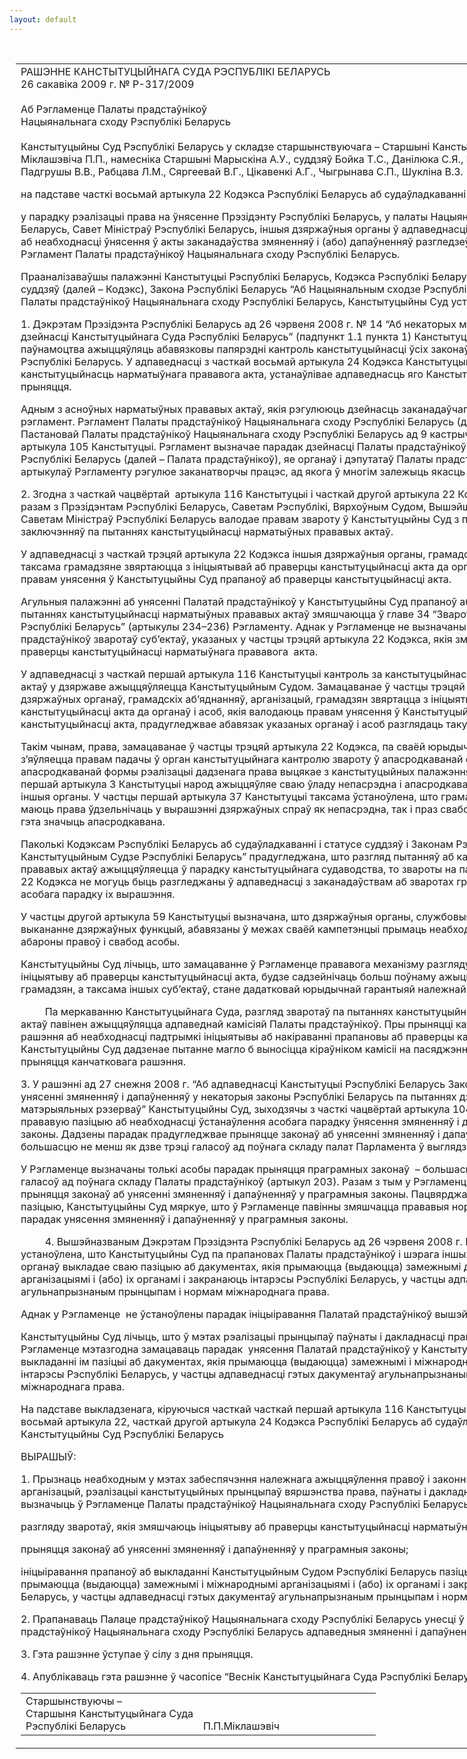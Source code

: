 ```yaml
---
layout: default
---
```


<div style="margin: 0px auto; width: 1000px;">

<div id="flag">

 

</div>

<div id="fixedWidth">

<div id="body">

<div id="columnSpanned">

<div id="content" style="margin: 10px">

<table>
<colgroup>
<col style="width: 100%" />
</colgroup>
<tbody>
<tr class="odd">
<td><div data-align="center" style="text-transform: uppercase;">
Рашэнне Канстытуцыйнага Суда Рэспублікі Беларусь
</div>
<div data-align="center">
26 сакавіка 2009 г. № Р-317/2009
</div>
<div data-align="left" style="width: 400px; margin-top: 20px; margin-bottom: 20px;">
Аб Рэгламенце Палаты прадстаўнікоў Нацыянальнага сходу Рэспублікі Беларусь
</div>
<p>Канстытуцыйны Суд Рэспублікі Беларусь у складзе старшынствуючага – Старшыні Канстытуцыйнага Суда Міклашэвіча П.П., намесніка Старшыні Марыскіна А.У., суддзяў Бойка Т.С., Данілюка С.Я., Ізоткі У.П., Козыравай Л.Р., Падгрушы В.В., Рабцава Л.М., Сяргеевай В.Г., Цікавенкі А.Г., Чыгрынава С.П., Шукліна В.З.</p>
<p>на падставе часткі восьмай артыкула 22 Кодэкса Рэспублікі Беларусь аб судаўладкаванні і статусе суддзяў</p>
<p>у парадку рэалізацыі права на ўнясенне Прэзідэнту Рэспублікі Беларусь, у палаты Нацыянальнага сходу Рэспублікі Беларусь, Савет Міністраў Рэспублікі Беларусь, іншыя дзяржаўныя органы ў адпаведнасці з іх кампетэнцыяй прапаноў аб неабходнасці ўнясення ў акты заканадаўства змяненняў і (або) дапаўненняў разгледзеў у судовым пасяджэнні Рэгламент <span>Палаты прадстаўнікоў Нацыянальнага сходу Рэспублікі Беларусь.</span></p>
<p>Прааналізаваўшы палажэнні Канстытуцыі Рэспублікі Беларусь, Кодэкса Рэспублікі Беларусь аб судаўладкаванні і статусе суддзяў (далей – Кодэкс), Закона Рэспублікі Беларусь “Аб <span>Нацыянальным сходзе Рэспублікі Беларусь”, Рэгламента Палаты прадстаўнікоў Нацыянальнага сходу Рэспублікі Беларусь, Канстытуцыйны Суд устанавіў:</span></p>
<p>1. Дэкрэтам Прэзідэнта Рэспублікі Беларусь ад 26 чэрвеня 2008 г. № 14 “Аб некаторых мерах па ўдасканальванню дзейнасці Канстытуцыйнага Суда Рэспублікі Беларусь” (падпункт 1.1 пункта 1) Канстытуцыйнаму Суду прадастаўлена паўнамоцтва ажыццяўляць абавязковы папярэдні кантроль канстытуцыйнасці ўсіх законаў да іх падпісання Прэзідэнтам Рэспублікі Беларусь. У адпаведнасці з часткай восьмай артыкула 24 Кодэкса Канстытуцыйны Суд, правяраючы канстытуцыйнасць нарматыўнага прававога акта, устанаўлівае адпаведнасць яго Канстытуцыі, у тым ліку па парадку прыняцця.</p>
<p>Адным з асноўных нарматыўных прававых актаў, якія рэгулююць дзейнасць заканадаўчага органа, з’яўляецца яго рэгламент. Рэгламент <span>Палаты прадстаўнікоў Нацыянальнага сходу Рэспублікі Беларусь (далей – Рэгламент) прыняты Пастановай Палаты прадстаўнікоў Нацыянальнага сходу Рэспублікі Беларусь ад 9 кастрычніка 2008 г. на падставе артыкула 105 Канстытуцыі. Рэгламент вызначае парадак дзейнасці Палаты прадстаўнікоў Нацыянальнага сходу Рэспублікі Беларусь (далей – Палата прадстаўнікоў), яе органаў і дэпутатаў Палаты прадстаўнікоў. Значная частка артыкулаў Рэгламенту рэгулюе заканатворчы працэс, ад якога ў многім залежыць якасць законаў.</span></p>
<p>2. Згодна з часткай чацвёртай  артыкула 116 Канстытуцыі і часткай другой артыкула 22 Кодэкса Палата прадстаўнікоў разам з Прэзідэнтам Рэспублікі Беларусь, Саветам Рэспублікі, Вярхоўным Судом, Вышэйшым Гаспадарчым Судом, Саветам Міністраў Рэспублікі Беларусь валодае правам звароту ў Канстытуцыйны Суд з прапановамі аб дачы заключэнняў па пытаннях канстытуцыйнасці нарматыўных прававых актаў.</p>
<p>У адпаведнасці з часткай трэцяй артыкула 22 Кодэкса іншыя дзяржаўныя органы, грамадскія аб’яднанні, арганізацыі, а таксама грамадзяне звяртаюцца з ініцыятывай аб праверцы канстытуцыйнасці акта да органаў і асоб, якія валодаюць правам унясення ў Канстытуцыйны Суд прапаноў аб праверцы канстытуцыйнасці акта.</p>
<p>Агульныя палажэнні аб унясенні Палатай прадстаўнікоў у Канстытуцыйны Суд прапаноў аб дачы заключэнняў па пытаннях канстытуцыйнасці нарматыўных прававых актаў змяшчаюцца ў главе 34 “Зварот у Канстытуцыйны Суд Рэспублікі Беларусь” (артыкулы 234–236) Рэгламенту. Аднак у Рэгламенце не вызначаны парадак разгляду  Палатай прадстаўнікоў зваротаў суб’ектаў, указаных у частцы трэцяй артыкула 22 Кодэкса, якія змяшчаюць ініцыятыву аб праверцы канстытуцыйнасці нарматыўнага прававога  акта.</p>
<p>У адпаведнасці з часткай першай артыкула 116 Канстытуцыі кантроль за канстытуцыйнасцю нарматыўных прававых актаў у дзяржаве ажыццяўляецца Канстытуцыйным Судом. Замацаванае ў частцы трэцяй артыкула 22 Кодэкса права дзяржаўных органаў, грамадскіх аб’яднанняў, арганізацый, грамадзян звяртацца з ініцыятывай аб праверцы канстытуцыйнасці акта да органаў і асоб, якія валодаюць правам унясення ў Канстытуцыйны Суд прапаноў аб праверцы канстытуцыйнасці акта, прадугледжвае абавязак указаных органаў і асоб разглядаць такую ініцыятыву па сутнасці.</p>
<p>Такім чынам, права, замацаванае ў частцы трэцяй артыкула 22 Кодэкса, па сваёй юрыдычнай прыродзе фактычна з’яўляецца правам падачы ў орган канстытуцыйнага кантролю звароту ў апасродкаванай форме. Правамернасць апасродкаванай формы рэалізацыі дадзенага права выцякае з канстытуцыйных палажэнняў. У адпаведнасці з часткай першай артыкула 3 Канстытуцыі народ ажыццяўляе сваю ўладу непасрэдна і апасродкавана – праз прадстаўнічыя і іншыя органы. У частцы першай артыкула 37 Канстытуцыі таксама ўстаноўлена, што грамадзяне Рэспублікі Беларусь маюць права ўдзельнічаць у вырашэнні дзяржаўных спраў як непасрэдна, так і праз свабодна выбраных прадстаўнікоў, гэта значыць апасродкавана.</p>
<p>Паколькі Кодэксам Рэспублікі Беларусь аб судаўладкаванні і статусе суддзяў і Законам Рэспублікі Беларусь “Аб Канстытуцыйным Судзе Рэспублікі Беларусь” прадугледжана, што разгляд пытанняў аб канстытуцыйнасці нарматыўных прававых актаў ажыццяўляецца ў парадку канстытуцыйнага судаводства, то звароты на падставе часткі трэцяй артыкула 22 Кодэкса не могуць быць разгледжаны ў адпаведнасці з заканадаўствам аб зваротах грамадзян, а патрабуюць асобага парадку іх вырашэння.</p>
<p>У частцы другой артыкула 59 Канстытуцыі вызначана, што дзяржаўныя органы, службовыя і іншыя асобы, якім даверана выкананне дзяржаўных функцый, абавязаны ў межах сваёй кампетэнцыі прымаць неабходныя меры для ажыццяўлення і абароны правоў і свабод асобы.</p>
<p>Канстытуцыйны Суд лічыць, што замацаванне ў Рэгламенце прававога механізму разгляду зваротаў, якія змяшчаюць ініцыятыву аб праверцы канстытуцыйнасці акта, будзе садзейнічаць больш поўнаму ажыццяўленню правоў і свабод грамадзян, а таксама іншых суб’ектаў, стане дадатковай юрыдычнай гарантыяй належнай рэалізацыі іх правоў і свабод.</p>
<p><span>         Па меркаванню Канстытуцыйнага Суда, разгляд зваротаў па пытаннях канстытуцыйнасці нарматыўных прававых актаў павінен ажыццяўляцца адпаведнай камісіяй Палаты прадстаўнікоў. Пры прыняцці камісіяй Палаты прадстаўнікоў рашэння аб неабходнасці падтрымкі ініцыятывы аб накіраванні прапановы аб праверцы канстытуцыйнасці акта ў Канстытуцыйны Суд дадзенае пытанне магло б выносіцца кіраўніком камісіі на пасяджэнне Палаты прадстаўнікоў для прыняцця канчатковага рашэння.</span></p>
<p>3. У рашэнні ад 27 снежня 2008 г. “Аб адпаведнасці Канстытуцыі Рэспублікі Беларусь Закона Рэспублікі Беларусь “Аб унясенні змяненняў і дапаўненняў у некаторыя законы Рэспублікі Беларусь па пытаннях дзяржаўнага і мабілізацыйнага матэрыяльных рэзерваў” Канстытуцыйны Суд, зыходзячы з часткі чацвёртай артыкула 104 Канстытуцыі, сфармуляваў прававую пазіцыю аб неабходнасці ўстанаўлення асобага парадку ўнясення змяненняў і дапаўненняў у праграмныя законы. Дадзены парадак прадугледжвае прыняцце законаў аб унясенні змяненняў і дапаўненняў у праграмныя законы большасцю не менш як дзве трэці галасоў ад поўнага складу палат Парламента ў выглядзе асобных законаў.</p>
<p>У Рэгламенце вызначаны толькі асобы парадак прыняцця праграмных законаў  – большасцю не менш як дзве трэці галасоў ад поўнага складу Палаты прадстаўнікоў (артыкул 203). Разам з тым у Рэгламенце не ўрэгуляваны парадак прыняцця законаў аб унясенні змяненняў і дапаўненняў у праграмныя законы. Пацвярджаючы вышэйуказаную прававую пазіцыю, Канстытуцыйны Суд мяркуе, што ў Рэгламенце павінны змяшчацца прававыя нормы, якія замацоўваюць асобы парадак унясення змяненняў і дапаўненняў у праграмныя законы.</p>
<p><span>         4. Вышэйназваным Дэкрэтам Прэзідэнта Рэспублікі Беларусь ад 26 чэрвеня 2008 г. № 14 (падпункт 1.5 пункта 1) устаноўлена, што Канстытуцыйны Суд па прапановах Палаты прадстаўнікоў і шэрага іншых вышэйшых дзяржаўных органаў выкладае сваю пазіцыю аб дакументах, якія прымаюцца (выдаюцца) замежнымі дзяржавамі, міжнароднымі арганізацыямі і (або) іх органамі і закранаюць інтарэсы Рэспублікі Беларусь, у частцы адпаведнасці гэтых дакументаў агульнапрызнаным прынцыпам і нормам міжнароднага права.</span></p>
<p>Аднак у Рэгламенце  не ўстаноўлены парадак ініцыіравання Палатай прадстаўнікоў вышэйуказаных прапаноў.</p>
<p>Канстытуцыйны Суд лічыць, што ў мэтах рэалізацыі прынцыпаў паўнаты і дакладнасці прававога рэгулявання ў Рэгламенце мэтазгодна замацаваць парадак  унясення Палатай прадстаўнікоў у Канстытуцыйны Суд прапаноў аб выкладанні ім пазіцыі аб дакументах, якія прымаюцца (выдаюцца) замежнымі і міжнароднымі суб’ектамі і закранаюць інтарэсы Рэспублікі Беларусь, у частцы адпаведнасці гэтых дакументаў агульнапрызнаным прынцыпам і нормам міжнароднага права.</p>
<p>На падставе выкладзенага, кіруючыся часткай часткай першай артыкула 116 Канстытуцыі Рэспублікі Беларусь, часткай восьмай артыкула 22, часткай другой артыкула 24 Кодэкса Рэспублікі Беларусь аб судаўладкаванні і статусе суддзяў, Канстытуцыйны Суд Рэспублікі Беларусь </p>
<p>ВЫРАШЫЎ: </p>
<p>1. Прызнаць неабходным у мэтах забеспячэння належнага ажыццяўлення правоў і законных інтарэсаў грамадзян і арганізацый, рэалізацыі канстытуцыйных прынцыпаў вяршэнства права, паўнаты і дакладнасці прававога рэгулявання вызначыць ў Рэгламенце Палаты прадстаўнікоў Нацыянальнага сходу Рэспублікі Беларусь парадак:</p>
<p>разгляду зваротаў, якія змяшчаюць ініцыятыву аб праверцы канстытуцыйнасці нарматыўных прававых актаў;</p>
<p>прыняцця законаў аб унясенні змяненняў і дапаўненняў у праграмныя законы<span>;</span></p>
<p>ініцыіравання прапаноў аб выкладанні Канстытуцыйным Судом Рэспублікі Беларусь пазіцыі аб дакументах, якія прымаюцца (выдаюцца) замежнымі і міжнароднымі арганізацыямі і (або) іх органамі і закранаюць інтарэсы Рэспублікі Беларусь, у частцы адпаведнасці гэтых дакументаў агульнапрызнаным прынцыпам і нормам міжнароднага права.</p>
<p>2. Прапанаваць Палаце прадстаўнікоў Нацыянальнага сходу Рэспублікі Беларусь унесці ў Рэгламент Палаты прадстаўнікоў Нацыянальнага сходу Рэспублікі Беларусь адпаведныя <span>змяненні і дапаўненні. </span></p>
<p>3. Гэта рашэнне ўступае ў сілу з дня прыняцця.</p>
<p>4. Апублікаваць гэта рашэнне ў часопісе “Веснік Канстытуцыйнага Суда Рэспублікі Беларусь”. </p>
<table>
<colgroup>
<col style="width: 50%" />
<col style="width: 50%" />
</colgroup>
<tbody>
<tr class="odd">
<td><div>
Старшынствуючы –<br />
Старшыня Канстытуцыйнага Суда<br />
Рэспублікі Беларусь
</div></td>
<td><div>
 
</div>
<div>
 
</div>
<div>
П.П.Міклашэвіч
</div></td>
</tr>
</tbody>
</table></td>
</tr>
</tbody>
</table>

</div>

<div class="terminator">

 

</div>

</div>

</div>

</div>

</div>
